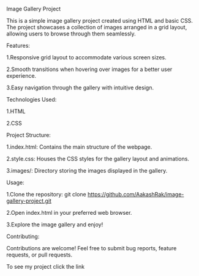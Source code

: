 Image Gallery Project


This is a simple image gallery project created using HTML and basic CSS. The project showcases a collection of images arranged in a grid layout, allowing users to browse through them seamlessly.

Features:

1.Responsive grid layout to accommodate various screen sizes.

2.Smooth transitions when hovering over images for a better user experience.

3.Easy navigation through the gallery with intuitive design.


Technologies Used:

1.HTML

2.CSS


Project Structure:

1.index.html: Contains the main structure of the webpage.

2.style.css: Houses the CSS styles for the gallery layout and animations.

3.images/: Directory storing the images displayed in the gallery.

Usage:

1.Clone the repository: git clone https://github.com/AakashRak/image-gallery-project.git

2.Open index.html in your preferred web browser.

3.Explore the image gallery and enjoy!


Contributing:

Contributions are welcome! Feel free to submit bug reports, feature requests, or pull requests.

To see my project click the link
